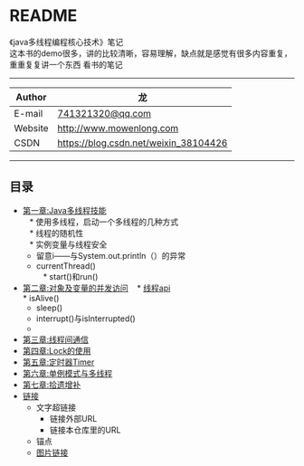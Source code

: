 README
===========================
《java多线程编程核心技术》笔记  
这本书的demo很多，讲的比较清晰，容易理解，缺点就是感觉有很多内容重复，重重复复讲一个东西
看书的笔记

****
	
|Author|龙|
|---|---
|E-mail|741321320@qq.com
|Website|http://www.mowenlong.com
|CSDN|https://blog.csdn.net/weixin_38104426


****
## 目录
* [第一章:Java多线程技能](/chapter1/src/test/Test1.java)  
    * 使用多线程，启动一个多线程的几种方式  
    * 线程的随机性  
    * 实例变量与线程安全  
    * 留意i——与System.out.println（）的异常  
    * currentThread()  
    * start()和run()  
* [第二章:对象及变量的并发访问](/chapter2/src/test/Test1.java)
    * [线程api](chapter1/src/test/Test2.java)  
        * isAlive()  
	* sleep()   
	* interrupt()与isInterrupted()  
	*
* [第三章:线程间通信](/chapter3/src/test/Test1.java)
* [第四章:Lock的使用](/chapter4/src/test/Test1.java)
* [第五章:定时器Timer](/chapter5/src/test/Test1.java)
* [第六章:单例模式与多线程](/chapter6/src/test/Test1.java)
* [第七章:拾遗增补](/chapter7/src/test/Test1.java)
* [链接](#链接) 
    * 文字超链接
        *  链接外部URL
        *  链接本仓库里的URL
    *  锚点
    * [图片链接](#图片链接)
